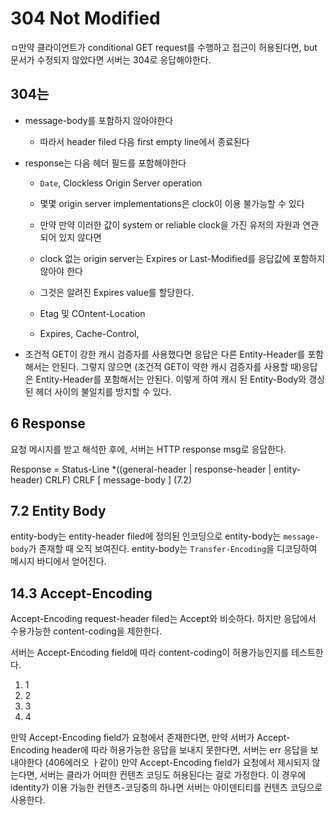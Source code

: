 # 304 Not Modified
ㅁ만약 클라이언트가 conditional GET request를 수행하고 접근이 허용된다면, but 문서가 수정되지 않았다면 서버는 304로 응답해야한다.

## 304는
- message-body를 포함하지 않아야한다
  - 따라서 header filed 다음 first empty line에서 종료된다
- response는 다음 헤더 필드를 포함해야한다
  - `Date`, Clockless Origin Server operation
  - 몇몇 origin server implementations은 clock이 이용 불가능할 수 있다
  - 만약 만약 이러한 값이 system or reliable clock을 가진 유저의 자원과 연관되어 있지 않다면
  - clock 없는 origin server는 Expires or Last-Modified를 응답값에 포함하지 않아야 한다
  - 그것은 알려진 Expires value를 할당한다.

  - Etag 및 COntent-Location
  - Expires, Cache-Control,

- 조건적 GET이 강한 캐시 검증자를 사용했다면 응답은 다른 Entity-Header를 포함해서는 안된다. 그렇지 않으면 (조건적 GET이 약한 캐시 검증자를 사용할 때)응답은 Entity-Header를 포함해서는 안된다. 이렇게 하여 캐시 된 Entity-Body와 갱싱된 헤더 사이의 불일치를 방지할 수 있다.




## 6 Response

요청 메시지를 받고 해석한 후에, 서버는 HTTP response msg로 응답한다.

Response = Status-Line
          *((general-header
            | response-header
            | entity-header) CRLF)
            CRLF
            [ message-body ] (7.2)

## 7.2 Entity Body
entity-body는 entity-header filed에 정의된 인코딩으로
entity-body는 `message-body`가 존재할 때 오직 보여진다. entity-body는 `Transfer-Encoding`을 디코딩하여 메시지 바디에서 얻어진다.

## 14.3 Accept-Encoding
Accept-Encoding request-header filed는 Accept와 비슷하다. 하지만 응답에서 수용가능한 content-coding을 제한한다.

서버는 Accept-Encoding field에 따라 content-coding이 허용가능인지를 테스트한다.
1. 1
2. 2
3. 3
4. 4

만약 Accept-Encoding field가 요청에서 존재한다면, 만약 서버가 Accept-Encoding header에 따라 허용가능한 응답을 보내지 못한다면, 서버는 err 응답을 보내야한다 (406에러오 ㅏ같이)
만약 Accept-Encoding field가 요청에서 제시되지 않는다면, 서버는 클라가 어떠한 컨텐츠 코딩도 허용된다는 걸로 가정한다. 이 경우에 identity가 이용 가능한 컨텐츠-코딩중의 하나면 서버는 아이덴티티를 컨텐츠 코딩으로 사용한다.
